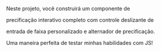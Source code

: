 Neste projeto, você construirá um componente de 

precificação interativo completo com controle deslizante de 

entrada de faixa personalizado e alternador de precificação. 

Uma maneira perfeita de testar minhas habilidades com JS!
